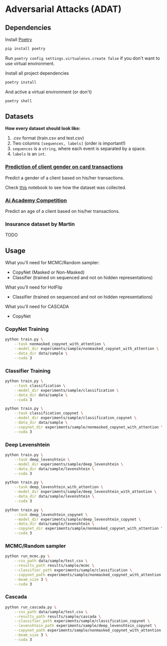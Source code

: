 # Adversarial Attacks (ADAT)

## Dependencies

Install [Poetry](https://python-poetry.org/)

```bash
pip install poetry
```

Run `poetry config settings.virtualenvs.create false` if you don't want to use virtual environment.


Install all project dependencies

```bash
poetry install
```

And active a virtual environment (or don't)

```bash
poetry shell
```


## Datasets

**How every dataset should look like:**
1. .csv format (train.csv and test.csv)
2. Two columns `[sequences, labels]` (order is important!)
3. `sequences` is a `string`, where each event is separated by a space.
4. `labels` is an `int`.

### [Prediction of client gender on card transactions](https://www.kaggle.com/c/python-and-analyze-data-final-project/data)

Predict a gender of a client based on his/her transactions.

Check [this](https://github.com/fursovia/adversarial_attacks/blob/master/notebooks/kaggle_dataset_preparation.ipynb)
notebook to see how the dataset was collected.

### [Ai Academy Competition](https://onti.ai-academy.ru/competition)

Predict an age of a client based on his/her transactions.

### Insurance dataset by Martin

TODO



## Usage

What you'll need for MCMC/Random sampler:

* CopyNet (Masked or Non-Masked)
* Classifier (trained on sequenced and not on hidden representations)


What you'll need for HotFlip
* Classifier (trained on sequenced and not on hidden representations)


What you'll need for CASCADA
* CopyNet

### CopyNet Training

```bash
python train.py \
    --task nonmasked_copynet_with_attention \
    --model_dir experiments/sample/nonmasked_copynet_with_attention \
    --data_dir data/sample \
    --cuda 3
```


### Classifier Training

```bash
python train.py \
    --task classification \
    --model_dir experiments/sample/classification \
    --data_dir data/sample \
    --cuda 3
```

```bash
python train.py \
    --task classification_copynet \
    --model_dir experiments/sample/classification_copynet \
    --data_dir data/sample \
    --copynet_dir experiments/sample/nonmasked_copynet_with_attention \
    --cuda 3
```


### Deep Levenshtein

```bash
python train.py \
    --task deep_levenshtein \
    --model_dir experiments/sample/deep_levenshtein \
    --data_dir data/sample/levenshtein \
    --cuda 3
```


```bash
python train.py \
    --task deep_levenshtein_with_attention \
    --model_dir experiments/sample/deep_levenshtein_with_attention \
    --data_dir data/sample/levenshtein \
    --cuda 3
```


```bash
python train.py \
    --task deep_levenshtein_copynet \
    --model_dir experiments/sample/deep_levenshtein_copynet \
    --data_dir data/sample/levenshtein \
    --copynet_dir experiments/sample/nonmasked_copynet_with_attention \
    --cuda 3
```



### MCMC/Random sampler

```bash
python run_mcmc.py \
    --csv_path data/sample/test.csv \
    --results_path results/sample/mcmc \
    --classifier_path experiments/sample/classification \
    --copynet_path experiments/sample/nonmasked_copynet_with_attention \
    --beam_size 3 \
    --cuda 3
```


### Cascada

```bash
python run_cascada.py \
    --csv_path data/sample/test.csv \
    --results_path results/sample/cascada \
    --classifier_path experiments/sample/classification_copynet \
    --levenshtein_path experiments/sample/deep_levenshtein_copynet \
    --copynet_path experiments/sample/nonmasked_copynet_with_attention \
    --beam_size 3 \
    --cuda 3
```
